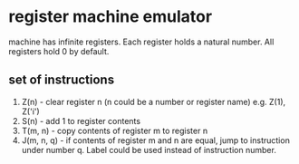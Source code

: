 # register machine emulator

machine has infinite registers. Each register holds a natural number. All registers hold 0 by default.

## set of instructions

1) Z(n) - clear register n (n could be a number or register name) e.g. Z(1),  Z('i')
2) S(n) - add 1 to register contents
3) T(m, n) - copy contents of register m to register n
4) J(m, n, q) - if contents of register m and n are equal, jump to instruction under number q. Label could be used instead of instruction number.
